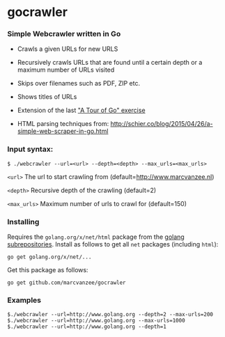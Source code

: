 # gocrawler

### Simple Webcrawler written in Go

- Crawls a given URLs for new URLS

- Recursively crawls URLs that are found until a certain depth or a maximum number of URLs visited

- Skips over filenames such as PDF, ZIP etc.

- Shows titles of URLs

- Extension of the last ["A Tour of Go" exercise](https://tour.golang.org/concurrency/9)

- HTML parsing techniques from: http://schier.co/blog/2015/04/26/a-simple-web-scraper-in-go.html

### Input syntax:

```$ ./webcrawler --url=<url> --depth=<depth> --max_urls=<max_urls>```

```<url>``` The url to start crawling from (default=http://www.marcvanzee.nl)

```<depth>``` Recursive depth of the crawling (default=2)

```<max_urls>``` Maximum number of urls to crawl for (default=150)

### Installing

Requires the ```golang.org/x/net/html``` package from the [golang subrepositories](https://github.com/golang/go/wiki/SubRepositories). 
Install as follows to get all ```net``` packages (including ```html```):

```go get golang.org/x/net/...```

Get this package as follows:

```go get github.com/marcvanzee/gocrawler```

### Examples

```
$./webcrawler --url=http://www.golang.org --depth=2 --max-urls=200
$./webcrawler --url=http://www.golang.org --max-urls=1000
$./webcrawler --url=http://www.golang.org --depth=1
```
